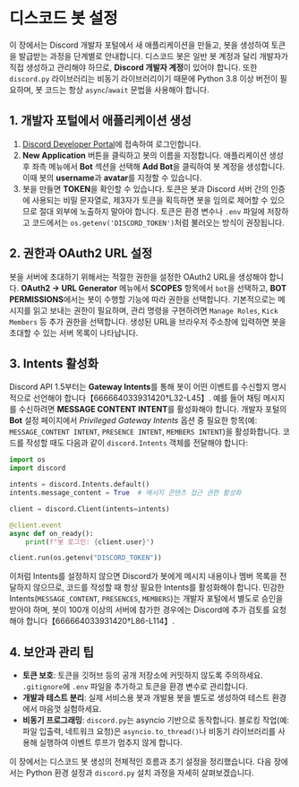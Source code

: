# 디스코드 봇 설정

이 장에서는 Discord 개발자 포털에서 새 애플리케이션을 만들고, 봇을 생성하여 토큰을 발급받는 과정을 단계별로 안내합니다. 디스코드 봇은 일반 봇 계정과 달리 개발자가 직접 생성하고 관리해야 하므로, **Discord 개발자 계정**이 있어야 합니다. 또한 `discord.py` 라이브러리는 비동기 라이브러리이기 때문에 Python 3.8 이상 버전이 필요하며, 봇 코드는 항상 `async`/`await` 문법을 사용해야 합니다.

## 1. 개발자 포털에서 애플리케이션 생성

1. [Discord Developer Portal](https://discord.com/developers/applications)에 접속하여 로그인합니다.
2. **New Application** 버튼을 클릭하고 봇의 이름을 지정합니다. 애플리케이션 생성 후 좌측 메뉴에서 **Bot** 섹션을 선택해 **Add Bot**을 클릭하여 봇 계정을 생성합니다. 이때 봇의 **username**과 **avatar**를 지정할 수 있습니다.
3. 봇을 만들면 **TOKEN**을 확인할 수 있습니다. 토큰은 봇과 Discord 서버 간의 인증에 사용되는 비밀 문자열로, 제3자가 토큰을 획득하면 봇을 임의로 제어할 수 있으므로 절대 외부에 노출하지 말아야 합니다. 토큰은 환경 변수나 `.env` 파일에 저장하고 코드에서는 `os.getenv('DISCORD_TOKEN')`처럼 불러오는 방식이 권장됩니다.

## 2. 권한과 OAuth2 URL 설정

봇을 서버에 초대하기 위해서는 적절한 권한을 설정한 OAuth2 URL을 생성해야 합니다. **OAuth2 → URL Generator** 메뉴에서 **SCOPES** 항목에서 `bot`을 선택하고, **BOT PERMISSIONS**에서는 봇이 수행할 기능에 따라 권한을 선택합니다. 기본적으로는 메시지를 읽고 보내는 권한이 필요하며, 관리 명령을 구현하려면 `Manage Roles`, `Kick Members` 등 추가 권한을 선택합니다. 생성된 URL을 브라우저 주소창에 입력하면 봇을 초대할 수 있는 서버 목록이 나타납니다.

## 3. Intents 활성화

Discord API 1.5부터는 **Gateway Intents**를 통해 봇이 어떤 이벤트를 수신할지 명시적으로 선언해야 합니다【666664033931420†L32-L45】. 예를 들어 채팅 메시지를 수신하려면 **MESSAGE CONTENT INTENT**를 활성화해야 합니다. 개발자 포털의 **Bot** 설정 페이지에서 *Privileged Gateway Intents* 옵션 중 필요한 항목(예: `MESSAGE_CONTENT INTENT`, `PRESENCE INTENT`, `MEMBERS INTENT`)을 활성화합니다. 코드를 작성할 때도 다음과 같이 `discord.Intents` 객체를 전달해야 합니다:

```python
import os
import discord

intents = discord.Intents.default()
intents.message_content = True  # 메시지 콘텐츠 접근 권한 활성화

client = discord.Client(intents=intents)

@client.event
async def on_ready():
    print(f"봇 로그인: {client.user}")

client.run(os.getenv("DISCORD_TOKEN"))
```

이처럼 Intents를 설정하지 않으면 Discord가 봇에게 메시지 내용이나 멤버 목록을 전달하지 않으므로, 코드를 작성할 때 항상 필요한 Intents를 활성화해야 합니다. 민감한 Intents(`MESSAGE_CONTENT`, `PRESENCES`, `MEMBERS`)는 개발자 포털에서 별도로 승인을 받아야 하며, 봇이 100개 이상의 서버에 참가한 경우에는 Discord에 추가 검토를 요청해야 합니다【666664033931420†L86-L114】.

## 4. 보안과 관리 팁

- **토큰 보호**: 토큰을 깃허브 등의 공개 저장소에 커밋하지 않도록 주의하세요. `.gitignore`에 `.env` 파일을 추가하고 토큰을 환경 변수로 관리합니다.
- **개발과 테스트 분리**: 실제 서비스용 봇과 개발용 봇을 별도로 생성하여 테스트 환경에서 마음껏 실험하세요.
- **비동기 프로그래밍**: `discord.py`는 asyncio 기반으로 동작합니다. 블로킹 작업(예: 파일 입출력, 네트워크 요청)은 `asyncio.to_thread()`나 비동기 라이브러리를 사용해 실행하여 이벤트 루프가 멈추지 않게 합니다.

이 장에서는 디스코드 봇 생성의 전체적인 흐름과 초기 설정을 정리했습니다. 다음 장에서는 Python 환경 설정과 `discord.py` 설치 과정을 자세히 살펴보겠습니다.



